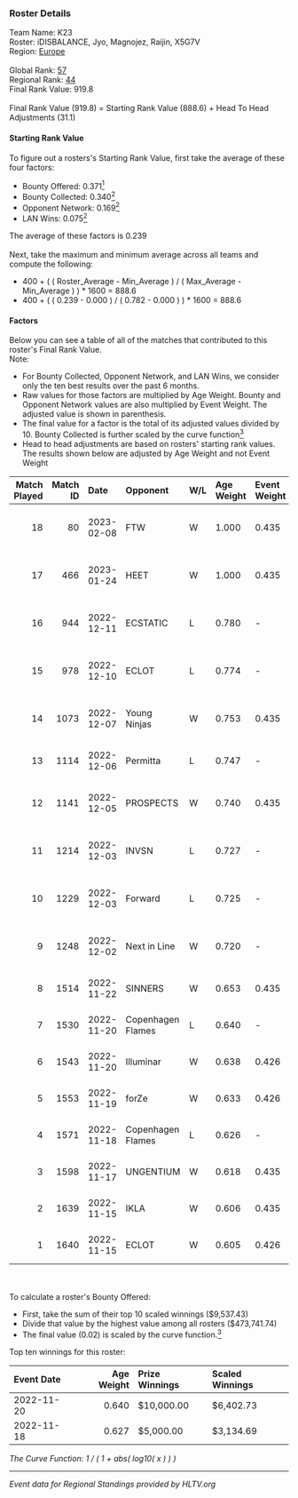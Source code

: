 ### Roster Details<br />
Team Name: K23<br />
Roster: iDISBALANCE, Jyo, Magnojez, Raijin, X5G7V<br />
Region: [Europe]( ../standings_europe.md)<br />
<br />
Global Rank: [57](../standings_global.md)<br />
Regional Rank: [44]( ../standings_europe.md)<br />
Final Rank Value:  919.8<br />
<br />
Final Rank Value (919.8) = Starting Rank Value (888.6) + Head To Head Adjustments (31.1)<br />

#### Starting Rank Value<br />
To figure out a rosters's Starting Rank Value, first take the average of these four factors:<br />
- Bounty Offered: 0.371[<sup>1</sup>](#table2)
- Bounty Collected: 0.340[<sup>2</sup>](#table1)
- Opponent Network: 0.169[<sup>2</sup>](#table1)
- LAN Wins: 0.075[<sup>2</sup>](#table1)

The average of these factors is 0.239<br />
<br />
Next, take the maximum and minimum average across all teams and compute the following:<br />
- 400 + ( ( Roster_Average - Min_Average ) / ( Max_Average - Min_Average ) ) * 1600 = 888.6
- 400 + ( ( 0.239 - 0.000 ) / ( 0.782 - 0.000 ) ) * 1600 = 888.6


#### Factors<br />
Below you can see a table of all of the matches that contributed to this roster's Final Rank Value.<br />
Note:<br />

- For Bounty Collected, Opponent Network, and LAN Wins, we consider only the ten best results over the past 6 months.
- Raw values for those factors are multiplied by Age Weight. Bounty and Opponent Network values are also multiplied by Event Weight. The adjusted value is shown in parenthesis.
- The final value for a factor is the total of its adjusted values divided by 10. Bounty Collected is further scaled by the curve function[<sup>3</sup>](#curveFunction)
- Head to head adjustments are based on rosters' starting rank values. The results shown below are adjusted by Age Weight and not Event Weight
<span id="table1"></span><br />


| Match Played | Match ID | Date       | Opponent          | W/L | Age Weight | Event Weight | Bounty Collected | Opponent Network | LAN Wins  | H2H Adj. | Roster                                        |
| -: | -: | :- | :- | :- | :- | :- | :- | :- | :- | -: | :- |
|           18 |       80 | 2023-02-08 | FTW               | W   | 1.000      | 0.435        | 0.026 (0.011)    | 0.300 (0.130)    | 0 (0.000) |    10.53 | iDISBALANCE, Jyo, Magnojez, Raijin, X5G7V     |
|           17 |      466 | 2023-01-24 | HEET              | W   | 1.000      | 0.435        | 0.006 (0.003)    | 0.240 (0.104)    | 0 (0.000) |     9.15 | iDISBALANCE, Jyo, Magnojez, Raijin, X5G7V     |
|           16 |      944 | 2022-12-11 | ECSTATIC          | L   | 0.780      | -            | -                | -                | -         |   -15.07 | def1zer, iDISBALANCE, Jyo, Raijin, X5G7V      |
|           15 |      978 | 2022-12-10 | ECLOT             | L   | 0.774      | -            | -                | -                | -         |   -11.31 | def1zer, iDISBALANCE, Jyo, Raijin, X5G7V      |
|           14 |     1073 | 2022-12-07 | Young Ninjas      | W   | 0.753      | 0.435        | 0.076 (0.025)    | 0.694 (0.227)    | 0 (0.000) |    12.97 | def1zer, iDISBALANCE, Jyo, Raijin, X5G7V      |
|           13 |     1114 | 2022-12-06 | Permitta          | L   | 0.747      | -            | -                | -                | -         |   -12.93 | clax, def1zer, Jyo, Raijin, X5G7V             |
|           12 |     1141 | 2022-12-05 | PROSPECTS         | W   | 0.740      | 0.435        | 0.032 (0.010)    | 0.689 (0.222)    | 0 (0.000) |    12.30 | def1zer, iDISBALANCE, Jyo, Raijin, X5G7V      |
|           11 |     1214 | 2022-12-03 | INVSN             | L   | 0.727      | -            | -                | -                | -         |   -11.87 | def1zer, iDISBALANCE, Jyo, Raijin, X5G7V      |
|           10 |     1229 | 2022-12-03 | Forward           | L   | 0.725      | -            | -                | -                | -         |   -15.53 | def1zer, iDISBALANCE, Jyo, Raijin, X5G7V      |
|            9 |     1248 | 2022-12-02 | Next in Line      | W   | 0.720      | -            | -                | -                | 1 (0.720) |     1.04 | def1zer, iDISBALANCE, PASHANOJ, Raijin, X5G7V |
|            8 |     1514 | 2022-11-22 | SINNERS           | W   | 0.653      | 0.435        | 0.068 (0.019)    | 0.549 (0.156)    | 0 (0.000) |    12.12 | clax, def1zer, Jyo, Raijin, X5G7V             |
|            7 |     1530 | 2022-11-20 | Copenhagen Flames | L   | 0.640      | -            | -                | -                | -         |    -7.12 | clax, def1zer, Jyo, Raijin, X5G7V             |
|            6 |     1543 | 2022-11-20 | Illuminar         | W   | 0.638      | 0.426        | 0.048 (0.013)    | 0.700 (0.191)    | 0 (0.000) |    12.67 | clax, def1zer, Jyo, Raijin, X5G7V             |
|            5 |     1553 | 2022-11-19 | forZe             | W   | 0.633      | 0.426        | 0.047 (0.013)    | 0.708 (0.191)    | 0 (0.000) |    12.23 | clax, def1zer, Jyo, Raijin, X5G7V             |
|            4 |     1571 | 2022-11-18 | Copenhagen Flames | L   | 0.626      | -            | -                | -                | -         |    -7.31 | clax, def1zer, Jyo, Raijin, X5G7V             |
|            3 |     1598 | 2022-11-17 | UNGENTIUM         | W   | 0.618      | 0.435        | 0.015 (0.004)    | 0.474 (0.127)    | 0 (0.000) |     7.09 | clax, def1zer, Jyo, Raijin, X5G7V             |
|            2 |     1639 | 2022-11-15 | IKLA              | W   | 0.606      | 0.435        | 0.017 (0.004)    | 0.743 (0.196)    | 0 (0.000) |    10.47 | clax, def1zer, Jyo, Raijin, X5G7V             |
|            1 |     1640 | 2022-11-15 | ECLOT             | W   | 0.605      | 0.426        | 0.046 (0.012)    | 0.584 (0.151)    | -         |    11.70 | clax, def1zer, Jyo, Raijin, X5G7V             |

<br />
<span id="table2"></span><br />
To calculate a roster's Bounty Offered:<br />

- First, take the sum of their top 10 scaled winnings ($9,537.43)
- Divide that value by the highest value among all rosters ($473,741.74)
- The final value (0.02) is scaled by the curve function.[<sup>3</sup>](#curveFunction)

Top ten winnings for this roster:<br />

| Event Date | Age Weight | Prize Winnings | Scaled Winnings |
| :- | -: | :- | :- |
| 2022-11-20 |      0.640 | $10,000.00     | $6,402.73       |
| 2022-11-18 |      0.627 | $5,000.00      | $3,134.69       |


<span id="curveFunction"></span>_The Curve Function: 1 / ( 1 + abs( log10( x ) ) )_<br />

---
_Event data for Regional Standings provided by HLTV.org_<br />
